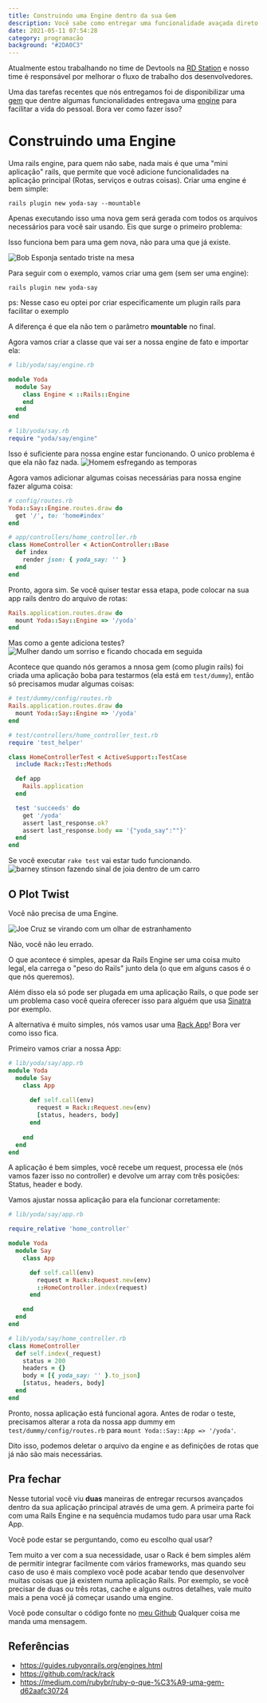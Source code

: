 ```yaml
---
title: Construindo uma Engine dentro da sua Gem
description: Você sabe como entregar uma funcionalidade avaçada direto da sua Gem?
date: 2021-05-11 07:54:28
category: programacão
background: "#2DA0C3"
---
```

Atualmente estou trabalhando no time de Devtools na [RD Station](https://grnh.se/44d568232us) e nosso time é responsável por melhorar o fluxo de trabalho dos desenvolvedores.

Uma das tarefas recentes que nós entregamos foi de disponibilizar uma [gem](https://medium.com/rubybr/ruby-o-que-%C3%A9-uma-gem-d62aafc30724) que dentre algumas funcionalidades entregava uma [engine](https://guides.rubyonrails.org/engines.html) para facilitar a vida do pessoal. Bora ver como fazer isso?

# Construindo uma Engine

Uma rails engine, para quem não sabe, nada mais é que uma "mini aplicação" rails, que permite que você adicione funcionalidades na aplicação principal (Rotas, serviços e outras coisas). Criar uma engine é bem simple:

```shell
rails plugin new yoda-say --mountable
```

Apenas executando isso uma nova gem será gerada com todos os arquivos necessários para você sair usando. Eis que surge o primeiro problema:

Isso funciona bem para uma gem nova, não para uma que já existe.

![Bob Esponja sentado triste na mesa](https://media.giphy.com/media/ISOckXUybVfQ4/giphy.gif)

Para seguir com o exemplo, vamos criar uma gem (sem ser uma engine):

```shell
rails plugin new yoda-say
```
ps: Nesse caso eu optei por criar especificamente um plugin rails para facilitar o exemplo

A diferença é que ela não tem o parâmetro **mountable** no final.

Agora vamos criar a classe que vai ser a nossa engine de fato e importar ela: 

```ruby
# lib/yoda/say/engine.rb

module Yoda
  module Say
    class Engine < ::Rails::Engine
    end
  end
end

# lib/yoda/say.rb
require "yoda/say/engine"
```

Isso é suficiente para nossa engine estar funcionando. O unico problema é que ela não faz nada. 
![Homem esfregando as temporas](https://media.giphy.com/media/FcuiZUneg1YRAu1lH2/giphy.gif)

Agora vamos adicionar algumas coisas necessárias para nossa engine fazer alguma coisa:

```ruby
# config/routes.rb 
Yoda::Say::Engine.routes.draw do
  get '/', to: 'home#index'  
end

# app/controllers/home_controller.rb
class HomeController < ActionController::Base
  def index
    render json: { yoda_say: '' }
  end
end
```

Pronto, agora sim. Se você quiser testar essa etapa, pode colocar na sua app rails dentro do arquivo de rotas:

```ruby
Rails.application.routes.draw do
  mount Yoda::Say::Engine => '/yoda'
end
```

Mas como a gente adiciona testes?
![Mulher dando um sorriso e ficando chocada em seguida](https://media.giphy.com/media/jsZcIPaXpSTGLCj4yG/giphy.gif)

Acontece que quando nós geramos a nnosa gem (como plugin rails) foi criada uma aplicação boba para testarmos (ela está em `test/dummy`), então só precisamos mudar algumas coisas:

```ruby
# test/dummy/config/routes.rb
Rails.application.routes.draw do
  mount Yoda::Say::Engine => '/yoda'
end

# test/controllers/home_controller_test.rb
require 'test_helper'

class HomeControllerTest < ActiveSupport::TestCase
  include Rack::Test::Methods

  def app
    Rails.application
  end

  test 'succeeds' do
    get '/yoda'
    assert last_response.ok?
    assert last_response.body == '{"yoda_say":""}'
  end
end
```

Se você executar `rake test` vai estar tudo funcionando.
![barney stinson fazendo sinal de joia dentro de um carro](https://media.giphy.com/media/KzM1lAfJjCWNq/giphy.gif)

## O Plot Twist

Você não precisa de uma Engine.

![Joe Cruz se virando com um olhar de estranhamento](https://media.giphy.com/media/KGSxFwJJHQPsKzzFba/giphy.gif)

Não, você não leu errado. 

O que acontece é simples, apesar da Rails Engine ser uma coisa muito legal, ela carrega o "peso do Rails" junto dela (o que em alguns casos é o que nós queremos).

Além disso ela só pode ser plugada em uma aplicação Rails, o que pode ser um problema caso você queira oferecer isso para alguém que usa [Sinatra](http://sinatrarb.com/) por exemplo.

A alternativa é muito simples, nós vamos usar uma [Rack App](https://github.com/rack/rack)! Bora ver como isso fica.

Primeiro vamos criar a nossa App:

```ruby
# lib/yoda/say/app.rb
module Yoda
  module Say
    class App
      
      def self.call(env)
        request = Rack::Request.new(env)
        [status, headers, body]
      end
      
    end
  end
end
```

A aplicação é bem simples, você recebe um request, processa ele (nós vamos fazer isso no controller) e devolve um array com três posições: Status, header e body.

Vamos ajustar nossa aplicação para ela funcionar corretamente:

```ruby
# lib/yoda/say/app.rb

require_relative 'home_controller'

module Yoda
  module Say
    class App

      def self.call(env)
        request = Rack::Request.new(env)
        ::HomeController.index(request)
      end

    end
  end
end

# lib/yoda/say/home_controller.rb
class HomeController
  def self.index(_request)
    status = 200
    headers = {}
    body = [{ yoda_say: '' }.to_json]
    [status, headers, body]
  end
end
```

Pronto, nossa aplicação está funcional agora. Antes de rodar o teste, precisamos alterar a rota da nossa app dummy em `test/dummy/config/routes.rb` para `mount Yoda::Say::App => '/yoda'`.

Dito isso, podemos deletar o arquivo da engine e as definições de rotas que já não são mais necessárias.

## Pra fechar

Nesse tutorial você viu **duas** maneiras de entregar recursos avançados dentro da sua aplicação principal através de uma gem. A primeira parte foi com uma Rails Engine e na sequência mudamos tudo para usar uma Rack App. 

Você pode estar se perguntando, como eu escolho qual usar?

Tem muito a ver com a sua necessidade, usar o Rack é bem simples além de permitir integrar facilmente com vários frameworks, mas quando seu caso de uso é mais complexo você pode acabar tendo que desenvolver muitas coisas que já existem numa aplicação Rails. Por exemplo, se você precisar de duas ou três rotas, cache e alguns outros detalhes, vale muito mais a pena você já começar usando uma engine.

Você pode consultar o código fonte no [meu Github](https://github.com/angeliski/yoda-say)
Qualquer coisa me manda uma mensagem.

<Signature />

## Referências
- https://guides.rubyonrails.org/engines.html
- https://github.com/rack/rack
- https://medium.com/rubybr/ruby-o-que-%C3%A9-uma-gem-d62aafc30724
